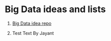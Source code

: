 # Big Data ideas and lists

1. [Big Data idea repo](https://github.com/onurakpolat/awesome-bigdata)

2. Test Text By Jayant
